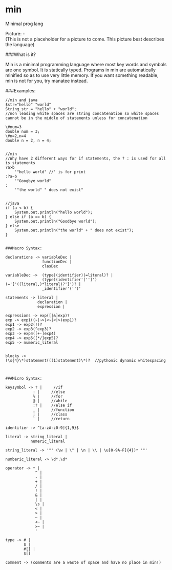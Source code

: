 min
===

Minimal prog lang

Picture: -  
    (This is not a placeholder for a picture to come. This picture best describes the language)  

###What is it?  

Min is a minimal programming language where most key words and symbols are one symbol. It is statically typed. Programs in min are automatically minified so as to use very little memory. If you want something readable, min is not for you, try manatee instead.


###Examples:

```
//min and java             
$str="hello" "world"      
String str = "hello" + "world";  
//non leading white spaces are string concatenation so white spaces cannot be in the middle of statements unless for concatenation  

\#num=3                    
double num = 3;  
\#n=2,n=4                  
double n = 2, n = 4;  


//min  
//Why have 2 different ways for if statements, the ? : is used for all is statements  
?a>b                      
    '"hello world" //' is for print  
:?a~b  
    '"Googbye world"  
:  
    '"the world" " does not exist"  
 

//java  
if (a < b) {  
    System.out.println("hello world");  
} else if (a == b) {  
    System.out.println("Goodbye world");  
} else  
    System.out.println("the world" + " does not exist");  
}  

 
###Macro Syntax:

declarations -> variableDec |  
                functionDec |  
                clasDec  
                
variableDec ->  (type)(identifier)(=literal)? |  
                (type)(identifier'['']')(='['((literal,)*literal)?']')? |  
                _identifier'('')'  
                
statements -> literal |  
              declaration |   
              expression |  
              
expressions -> exp([|&]exp)?  
exp -> exp1((~|~>|<~|<|>)exp1)?  
exp1 -> exp2(!)?  
exp2 -> exp3(^exp3)?  
exp3 -> exp4([+-]exp4)  
exp4 -> exp5([*/]exp5)?  
exp5 -> numeric_literal  


blocks -> 
(\s{4}\*)statement(((1)statement)\*)?  //pythonic dynamic whitespacing  



###Micro Syntax:  

keysymbol -> ? |     //if  
            : |     //else  
            % |     //for
            @ |     //while  
            :? |    //else if  
            _ |     //function 
            ; |     //class
            ` |     //return 
            
identifier -> ^[a-zA-z0-9]{1,9}$  

literal -> string_literal |
           numeric_literal
           
string_literal -> '"' (\w | \" | \n | \\ | \u[0-9A-F]{4})* '"'  

numberic_literal -> \d*.\d*  

operator -> * |  
             ^ |  
             - |  
             + |  
             / |  
             ! |
             & |
             | |
             \s |  
             < |  
             > |  
             ~ |  
             <~ |  
             >~ |  
             '  
             
type -> # |  
        $ |  
        #[] |
        $[]
        
comment -> (comments are a waste of space and have no place in min!)  
```





